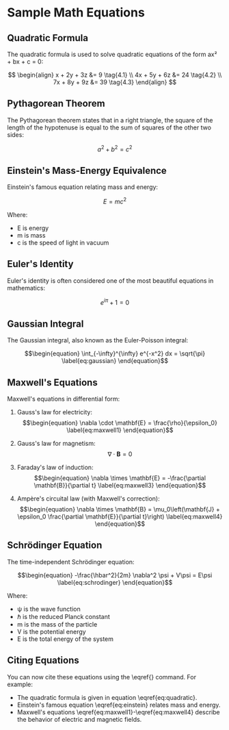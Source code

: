 # Sample Math Equations

## Quadratic Formula

The quadratic formula is used to solve quadratic equations of the form ax² + bx + c = 0:

$$
\begin{align}
x + 2y + 3z &= 9 \tag{4.1} \\
4x + 5y + 6z &= 24 \tag{4.2} \\
7x + 8y + 9z &= 39 \tag{4.3}
\end{align}
$$

## Pythagorean Theorem

The Pythagorean theorem states that in a right triangle, the square of the length of the hypotenuse is equal to the sum of squares of the other two sides:

$$\begin{equation}
a^2 + b^2 = c^2
\label{eq:pythagoras}
\end{equation}$$

## Einstein's Mass-Energy Equivalence

Einstein's famous equation relating mass and energy:

$$\begin{equation}
E = mc^2
\label{eq:einstein}
\end{equation}$$

Where:
- E is energy
- m is mass
- c is the speed of light in vacuum

## Euler's Identity

Euler's identity is often considered one of the most beautiful equations in mathematics:

$$\begin{equation}
e^{i\pi} + 1 = 0
\label{eq:euler}
\end{equation}$$

## Gaussian Integral

The Gaussian integral, also known as the Euler-Poisson integral:

$$\begin{equation}
\int_{-\infty}^{\infty} e^{-x^2} dx = \sqrt{\pi}
\label{eq:gaussian}
\end{equation}$$

## Maxwell's Equations

Maxwell's equations in differential form:

1. Gauss's law for electricity:
   $$\begin{equation}
   \nabla \cdot \mathbf{E} = \frac{\rho}{\epsilon_0}
   \label{eq:maxwell1}
   \end{equation}$$

2. Gauss's law for magnetism:
   $$\begin{equation}
   \nabla \cdot \mathbf{B} = 0
   \label{eq:maxwell2}
   \end{equation}$$

3. Faraday's law of induction:
   $$\begin{equation}
   \nabla \times \mathbf{E} = -\frac{\partial \mathbf{B}}{\partial t}
   \label{eq:maxwell3}
   \end{equation}$$

4. Ampère's circuital law (with Maxwell's correction):
   $$\begin{equation}
   \nabla \times \mathbf{B} = \mu_0\left(\mathbf{J} + \epsilon_0 \frac{\partial \mathbf{E}}{\partial t}\right)
   \label{eq:maxwell4}
   \end{equation}$$

## Schrödinger Equation

The time-independent Schrödinger equation:

$$\begin{equation}
-\frac{\hbar^2}{2m} \nabla^2 \psi + V\psi = E\psi
\label{eq:schrodinger}
\end{equation}$$

Where:
- ψ is the wave function
- ℏ is the reduced Planck constant
- m is the mass of the particle
- V is the potential energy
- E is the total energy of the system

## Citing Equations

You can now cite these equations using the \eqref{} command. For example:

- The quadratic formula is given in equation \eqref{eq:quadratic}.
- Einstein's famous equation \eqref{eq:einstein} relates mass and energy.
- Maxwell's equations \eqref{eq:maxwell1}-\eqref{eq:maxwell4} describe the behavior of electric and magnetic fields.
